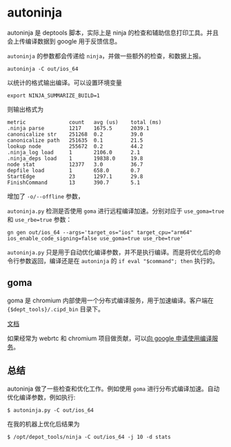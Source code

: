 # autoninja

autoninja 是 deptools 脚本，实际上是 ninja 的检查和辅助信息打印工具。并且会上传编译数据到 google 用于反馈信息。

`autoninja` 的参数都会传递给 `ninja`，并做一些额外的检查，和数据上报。

```
autoninja -C out/ios_64
```

以统计的格式输出编译。可以设置环境变量

```
export NINJA_SUMMARIZE_BUILD=1
```

则输出格式为

```
metric           	count 	avg (us) 	total (ms)
.ninja parse     	1217  	1675.5  	2039.1
canonicalize str 	251268	0.2     	39.0
canonicalize path	251635	0.1     	21.5
lookup node      	255672	0.2     	44.2
.ninja_log load  	1     	2106.0  	2.1
.ninja_deps load 	1     	19838.0 	19.8
node stat        	12377 	3.0     	36.7
depfile load     	1     	658.0   	0.7
StartEdge        	23    	1297.1  	29.8
FinishCommand    	13    	390.7   	5.1
```

增加了 `-o/--offline` 参数，

`autoninja.py` 检测是否使用 `goma` 进行远程编译加速。分别对应于 `use_goma=true` 和 `use_rbe=true` 参数：

```
gn gen out/ios_64 --args='target_os="ios" target_cpu="arm64" ios_enable_code_signing=false use_goma=true use_rbe=true'
```

`autoninja.py` 只是用于自动优化编译参数，并不是执行编译。而是将优化后的命令行参数返回，编译还是在 `autoninja` 的 `if eval "$command"; then` 执行的。

## goma 

goma 是 chromium 内部使用一个分布式编译服务，用于加速编译。客户端在 `{$dept_tools}/.cipd_bin` 目录下。

[文档](https://chromium.googlesource.com/infra/goma/client/)

如果经常为 webrtc 和 chromium 项目做贡献，可以[向 google 申请使用编译服务]()。


## 总结

autoninja 做了一些检查和优化工作。例如使用 `goma` 进行分布式编译加速。自动优化编译参数，例如执行:

```shell
$ autoninja.py -C out/ios_64
```

在我的机器上优化后结果为
```shell
$ /opt/depot_tools/ninja -C out/ios_64 -j 10 -d stats
```